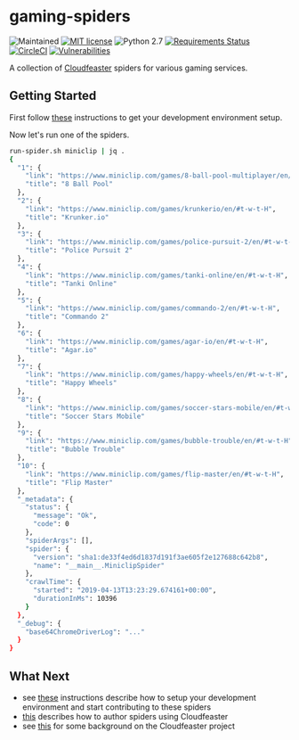 # gaming-spiders

![Maintained](https://img.shields.io/maintenance/yes/2019.svg)
[![MIT license](http://img.shields.io/badge/license-MIT-brightgreen.svg)](http://opensource.org/licenses/MIT)
![Python 2.7](https://img.shields.io/badge/python-2.7-FFC100.svg?style=flat)
[![Requirements Status](https://requires.io/github/simonsdave/gaming-spiders/requirements.svg?branch=master)](https://requires.io/github/simonsdave/gaming-spiders/requirements/?branch=master)
[![CircleCI](https://circleci.com/gh/simonsdave/gaming-spiders.svg?style=svg)](https://circleci.com/gh/simonsdave/gaming-spiders)
[![Vulnerabilities](https://snyk.io/test/github/simonsdave/gaming-spiders/badge.svg)](https://snyk.io/test/github/simonsdave/gaming-spiders)

A collection of [Cloudfeaster](https://github.com/simonsdave/cloudfeaster)
spiders for various gaming services.

## Getting Started

First follow [these](dev_env/README.md) instructions to get your development environment setup.

Now let's run one of the spiders.

```bash
run-spider.sh miniclip | jq .
{
  "1": {
    "link": "https://www.miniclip.com/games/8-ball-pool-multiplayer/en/#t-w-t-H",
    "title": "8 Ball Pool"
  },
  "2": {
    "link": "https://www.miniclip.com/games/krunkerio/en/#t-w-t-H",
    "title": "Krunker.io"
  },
  "3": {
    "link": "https://www.miniclip.com/games/police-pursuit-2/en/#t-w-t-H",
    "title": "Police Pursuit 2"
  },
  "4": {
    "link": "https://www.miniclip.com/games/tanki-online/en/#t-w-t-H",
    "title": "Tanki Online"
  },
  "5": {
    "link": "https://www.miniclip.com/games/commando-2/en/#t-w-t-H",
    "title": "Commando 2"
  },
  "6": {
    "link": "https://www.miniclip.com/games/agar-io/en/#t-w-t-H",
    "title": "Agar.io"
  },
  "7": {
    "link": "https://www.miniclip.com/games/happy-wheels/en/#t-w-t-H",
    "title": "Happy Wheels"
  },
  "8": {
    "link": "https://www.miniclip.com/games/soccer-stars-mobile/en/#t-w-t-H",
    "title": "Soccer Stars Mobile"
  },
  "9": {
    "link": "https://www.miniclip.com/games/bubble-trouble/en/#t-w-t-H",
    "title": "Bubble Trouble"
  },
  "10": {
    "link": "https://www.miniclip.com/games/flip-master/en/#t-w-t-H",
    "title": "Flip Master"
  },
  "_metadata": {
    "status": {
      "message": "Ok",
      "code": 0
    },
    "spiderArgs": [],
    "spider": {
      "version": "sha1:de33f4ed6d1837d191f3ae605f2e127688c642b8",
      "name": "__main__.MiniclipSpider"
    },
    "crawlTime": {
      "started": "2019-04-13T13:23:29.674161+00:00",
      "durationInMs": 10396
    }
  },
  "_debug": {
    "base64ChromeDriverLog": "..."
  }
}
```

## What Next

* see [these](docs/contributing.md) instructions
describe how to setup your development environment and
start contributing to these spiders
* [this](https://github.com/simonsdave/cloudfeaster/blob/master/docs/spider_authors.md) describes
how to author spiders using Cloudfeaster
* see [this](https://github.com/simonsdave/cloudfeaster/blob/master/docs/story.md) for some background on the Cloudfeaster project
